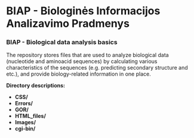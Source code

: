 # BIAP - Biologinės Informacijos Analizavimo Pradmenys

### **BIAP** - Biological data analysis basics

The repository stores files that are used to analyze biological data (nucleotide and aminoacid sequences) by calculating various characteristics
of the sequences (e.g. predicting secondary structure and etc.), and provide biology-related information in one place.

**Directory descriptions:**

- **CSS/**
- **Errors/**
- **GOR/**
- **HTML_files/**
- **Images/**
- **cgi-bin/**
